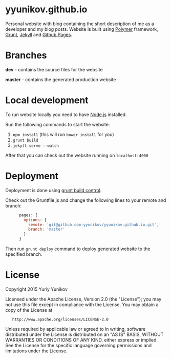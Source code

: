 # yyunikov.github.io
Personal website with blog containing the short description of me as a developer and my blog posts. Website is built using [Polymer](https://www.polymer-project.org/) framework, [Grunt](http://gruntjs.com/), [Jekyll](http://jekyllrb.com/) and [Github Pages](https://pages.github.com/).

# Branches
**dev** - contains the source files for the website

**master** - contains the generated production website

# Local development
To run website locally you need to have [Node.js](http://nodejs.org/) installed.

Run the following commands to start the website:

1. `npm install` (this will run `bower install` for you)
2. `grunt build`
3. `jekyll serve --watch`

After that you can check out the website running on `localhost:4000`

# Deployment
Deployment is done using [grunt build control](https://www.npmjs.com/package/grunt-build-control).

Check out the Gruntfile.js and change the following lines to your remote and branch:
```javascript
      pages: {
        options: {
          remote: 'git@github.com:yyunikov/yyunikov.github.io.git',
          branch: 'master'
        }
      }
```
Then run `grunt deploy` command to deploy generated website to the specified branch.

License
=================

   Copyright 2015 Yuriy Yunikov

   Licensed under the Apache License, Version 2.0 (the "License");
   you may not use this file except in compliance with the License.
   You may obtain a copy of the License at

       http://www.apache.org/licenses/LICENSE-2.0

   Unless required by applicable law or agreed to in writing, software
   distributed under the License is distributed on an "AS IS" BASIS,
   WITHOUT WARRANTIES OR CONDITIONS OF ANY KIND, either express or implied.
   See the License for the specific language governing permissions and
   limitations under the License.
